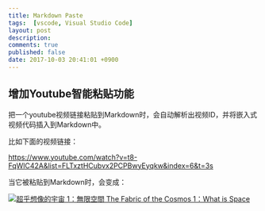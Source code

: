 ```yaml
---
title: Markdown Paste
tags:  [vscode, Visual Studio Code]
layout: post
description: 
comments: true
published: false
date: 2017-10-03 20:41:01 +0900
---
```


## 增加Youtube智能粘贴功能

把一个youtube视频链接粘贴到Markdown时，会自动解析出视频ID，并将嵌入式视频代码插入到Markdown中。

比如下面的视频链接：

https://www.youtube.com/watch?v=t8-FqWlC42A&list=FLTxztHCubvx2PCPBwyEyqkw&index=6&t=3s

当它被粘贴到Markdown时，会变成：

[![超乎想像的宇宙 1：無限空間 The Fabric of the Cosmos 1：What is Space](https://img.youtube.com/vi/t8-FqWlC42A/0.jpg)](https://www.youtube.com/watch?v=t8-FqWlC42A)

